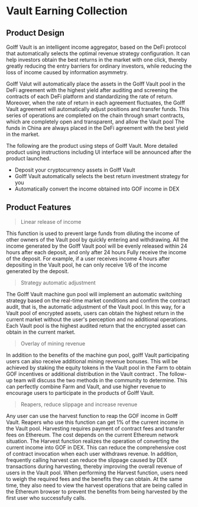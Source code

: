 # Vault Earning Collection

## Product Design

Golff Vault is an intelligent income aggregator, based on the DeFi protocol that automatically selects the optimal revenue strategy configuration. It can help investors obtain the best returns in the market with one click, thereby greatly reducing the entry barriers for ordinary investors, while reducing the loss of income caused by information asymmetry.

Golff Valut will automatically place the assets in the Golff Vault pool in the DeFi agreement with the highest yield after auditing and screening the contracts of each DeFi platform and standardizing the rate of return. Moreover, when the rate of return in each agreement fluctuates, the Golff Vault agreement will automatically adjust positions and transfer funds. This series of operations are completed on the chain through smart contracts, which are completely open and transparent, and allow the Vault pool The funds in China are always placed in the DeFi agreement with the best yield in the market.

The following are the product using steps of Golff Vault. More detailed product using instructions including UI interface will be announced after the product launched. 
- Deposit your cryptocurrency assets in Golff Vault
- Golff Vault automatically selects the best return investment strategy for you
- Automatically convert the income obtained into GOF income in DEX

## Product Features 

> Linear release of income

This function is used to prevent large funds from diluting the income of other owners of the Vault pool by quickly entering and withdrawing. All the income generated by the Golff Vault pool will be evenly released within 24 hours after each deposit, and only after 24 hours Fully receive the income of the deposit. For example, if a user receives income 4 hours after depositing in the Vault pool, he can only receive 1/6 of the income generated by the deposit.

> Strategy automatic adjustment

The Golff Vault machine gun pool will implement an automatic switching strategy based on the real-time market conditions and confirm the contract audit, that is, the automatic adjustment of the Vault pool. In this way, for a Vault pool of encrypted assets, users can obtain the highest return in the current market without the user's perception and no additional operations. Each Vault pool is the highest audited return that the encrypted asset can obtain in the current market.

> Overlay of mining revenue

In addition to the benefits of the machine gun pool, golff Vault participating users can also receive additional mining revenue bonuses. This will be achieved by staking the equity tokens in the Vault pool in the Farm to obtain GOF incentives or additional distribution in the Vault contract . The follow-up team will discuss the two methods in the community to determine. This can perfectly combine Farm and Vault, and use higher revenue to encourage users to participate in the products of Golff Vault.

> Reapers, reduce slippage and increase revenue

Any user can use the harvest function to reap the GOF income in Golff Vault. Reapers who use this function can get 1% of the current income in the Vault pool. Harvesting requires payment of contract fees and transfer fees on Ethereum. The cost depends on the current Ethereum network situation. The Harvest function realizes the operation of converting the current income into GOF in DEX. This can reduce the comprehensive cost of contract invocation when each user withdraws revenue. In addition, frequently calling harvest can reduce the slippage caused by DEX transactions during harvesting, thereby improving the overall revenue of users in the Vault pool. When performing the Harvest function, users need to weigh the required fees and the benefits they can obtain. At the same time, they also need to view the harvest operations that are being called in the Ethereum browser to prevent the benefits from being harvested by the first user who successfully calls.